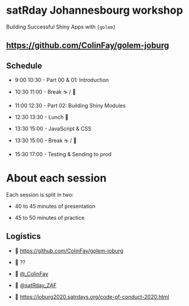 
<!-- README.md is generated from README.Rmd. Please edit that file -->

# satRday Johannesbourg workshop

Building Successful Shiny Apps with `{golem}`

## <https://github.com/ColinFay/golem-joburg>

## Schedule

  - 9:00 10:30 - Part 00 & 01: Introduction

  - 10:30 11:00 - Break ☕ / 🍵

  - 11:00 12:30 - Part 02: Building Shiny Modules

  - 12:30 13:30 - Lunch 🍱

  - 13:30 15:00 - JavaScript & CSS

  - 13:30 15:00 - Break ☕ / 🍵

  - 15:30 17:00 - Testing & Sending to prod

# About each session

Each session is split in two:

  - 40 to 45 minutes of presentation

  - 45 to 50 minutes of practice

## Logistics

  - 🔗 <https://github.com/ColinFay/golem-joburg>

  - 📶 ??

  - 🐤 [@\_ColinFay](https://twitter.com/_ColinFay)

  - 🐤 [@satRday\_ZAF](https://twitter.com/satRday_ZAF)

  - 💪 <https://joburg2020.satrdays.org/code-of-conduct-2020.html>
